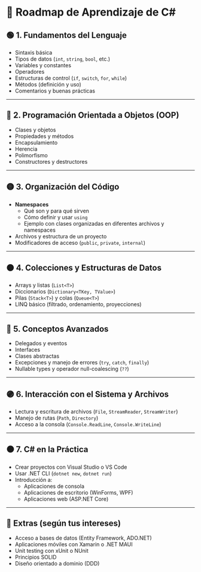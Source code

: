# 🧭 Roadmap de Aprendizaje de C#

## 🟢 1. Fundamentos del Lenguaje
- Sintaxis básica
- Tipos de datos (`int`, `string`, `bool`, etc.)
- Variables y constantes
- Operadores
- Estructuras de control (`if`, `switch`, `for`, `while`)
- Métodos (definición y uso)
- Comentarios y buenas prácticas

---

## 🔵 2. Programación Orientada a Objetos (OOP)
- Clases y objetos
- Propiedades y métodos
- Encapsulamiento
- Herencia
- Polimorfismo
- Constructores y destructores

---

## 🟡 3. Organización del Código
- **Namespaces**
  - Qué son y para qué sirven
  - Cómo definir y usar `using`
  - Ejemplo con clases organizadas en diferentes archivos y namespaces
- Archivos y estructura de un proyecto
- Modificadores de acceso (`public`, `private`, `internal`)

---

## 🟠 4. Colecciones y Estructuras de Datos
- Arrays y listas (`List<T>`)
- Diccionarios (`Dictionary<TKey, TValue>`)
- Pilas (`Stack<T>`) y colas (`Queue<T>`)
- LINQ básico (filtrado, ordenamiento, proyecciones)

---

## 🔴 5. Conceptos Avanzados
- Delegados y eventos
- Interfaces
- Clases abstractas
- Excepciones y manejo de errores (`try`, `catch`, `finally`)
- Nullable types y operador null-coalescing (`??`)

---

## 🟣 6. Interacción con el Sistema y Archivos
- Lectura y escritura de archivos (`File`, `StreamReader`, `StreamWriter`)
- Manejo de rutas (`Path`, `Directory`)
- Acceso a la consola (`Console.ReadLine`, `Console.WriteLine`)

---

## ⚫ 7. C# en la Práctica
- Crear proyectos con Visual Studio o VS Code
- Usar .NET CLI (`dotnet new`, `dotnet run`)
- Introducción a:
  - Aplicaciones de consola
  - Aplicaciones de escritorio (WinForms, WPF)
  - Aplicaciones web (ASP.NET Core)

---

## 🧩 Extras (según tus intereses)
- Acceso a bases de datos (Entity Framework, ADO.NET)
- Aplicaciones móviles con Xamarin o .NET MAUI
- Unit testing con xUnit o NUnit
- Principios SOLID
- Diseño orientado a dominio (DDD)
